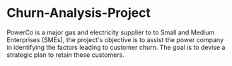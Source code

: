 # Churn-Analysis-Project
PowerCo is a major gas and electricity supplier to to Small and Medium Enterprises (SMEs),
the project's objective is to assist the power company in identifying the factors 
leading to customer churn. The goal is to devise a strategic plan to retain these customers.
